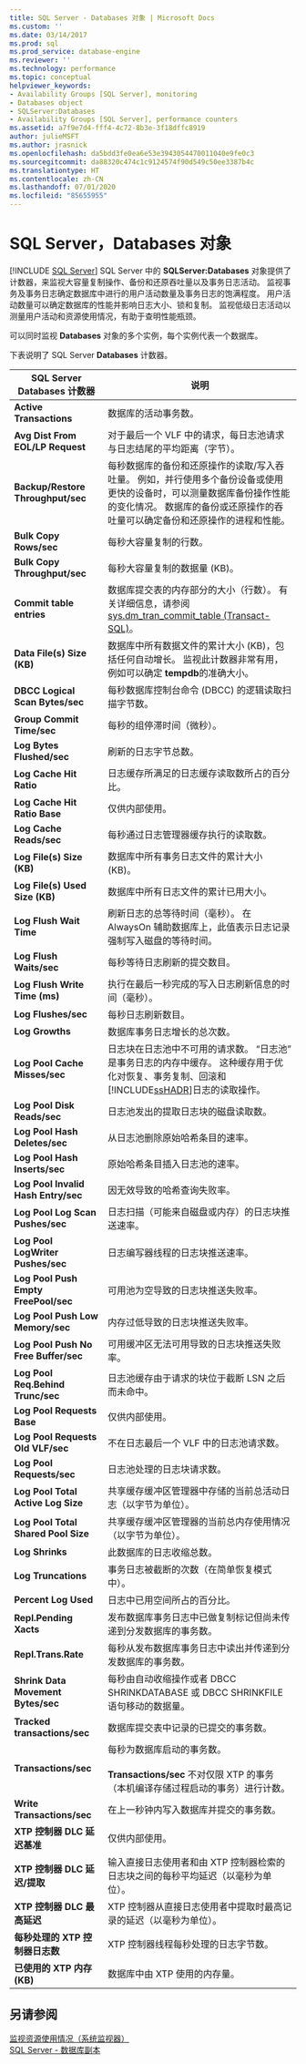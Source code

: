 ```yaml
---
title: SQL Server - Databases 对象 | Microsoft Docs
ms.custom: ''
ms.date: 03/14/2017
ms.prod: sql
ms.prod_service: database-engine
ms.reviewer: ''
ms.technology: performance
ms.topic: conceptual
helpviewer_keywords:
- Availability Groups [SQL Server], monitoring
- Databases object
- SQLServer:Databases
- Availability Groups [SQL Server], performance counters
ms.assetid: a7f9e7d4-fff4-4c72-8b3e-3f18dffc8919
author: julieMSFT
ms.author: jrasnick
ms.openlocfilehash: da5bdd3fe0ea6e53e3943054470011040e9fe0c3
ms.sourcegitcommit: da88320c474c1c9124574f90d549c50ee3387b4c
ms.translationtype: HT
ms.contentlocale: zh-CN
ms.lasthandoff: 07/01/2020
ms.locfileid: "85655955"
---
```

# <a name="sql-server-databases-object"></a>SQL Server，Databases 对象
 [!INCLUDE [SQL Server](../../includes/applies-to-version/sqlserver.md)]
  SQL Server 中的 **SQLServer:Databases** 对象提供了计数器，来监视大容量复制操作、备份和还原吞吐量以及事务日志活动。 监视事务及事务日志确定数据库中进行的用户活动数量及事务日志的饱满程度。 用户活动数量可以确定数据库的性能并影响日志大小、锁和复制。 监视低级日志活动以测量用户活动和资源使用情况，有助于查明性能瓶颈。  
  
 可以同时监视 **Databases** 对象的多个实例，每个实例代表一个数据库。  
  
 下表说明了 SQL Server **Databases** 计数器。  
  
|SQL Server Databases 计数器|说明|  
|-----------------------------------|-----------------|  
|**Active Transactions**|数据库的活动事务数。|  
|**Avg Dist From EOL/LP Request**|对于最后一个 VLF 中的请求，每日志池请求与日志结尾的平均距离（字节）。| 
|**Backup/Restore Throughput/sec**|每秒数据库的备份和还原操作的读取/写入吞吐量。 例如，并行使用多个备份设备或使用更快的设备时，可以测量数据库备份操作性能的变化情况。 数据库的备份或还原操作的吞吐量可以确定备份和还原操作的进程和性能。|  
|**Bulk Copy Rows/sec**|每秒大容量复制的行数。|  
|**Bulk Copy Throughput/sec**|每秒大容量复制的数据量 (KB)。|  
|**Commit table entries**|数据库提交表的内存部分的大小（行数）。 有关详细信息，请参阅 [sys.dm_tran_commit_table (Transact-SQL)](../../relational-databases/system-dynamic-management-views/change-tracking-sys-dm-tran-commit-table.md)。|  
|**Data File(s) Size (KB)**|数据库中所有数据文件的累计大小 (KB)，包括任何自动增长。 监视此计数器非常有用，例如可以确定 **tempdb**的准确大小。|  
|**DBCC Logical Scan Bytes/sec**|每秒数据库控制台命令 (DBCC) 的逻辑读取扫描字节数。|  
|**Group Commit Time/sec**|每秒的组停滞时间（微秒）。|
|**Log Bytes Flushed/sec**|刷新的日志字节总数。|  
|**Log Cache Hit Ratio**|日志缓存所满足的日志缓存读取数所占的百分比。|  
|**Log Cache Hit Ratio Base**|仅供内部使用。| 
|**Log Cache Reads/sec**|每秒通过日志管理器缓存执行的读取数。|  
|**Log File(s) Size (KB)**|数据库中所有事务日志文件的累计大小 (KB)。|  
|**Log File(s) Used Size (KB)**|数据库中所有日志文件的累计已用大小。|  
|**Log Flush Wait Time**|刷新日志的总等待时间（毫秒）。 在 AlwaysOn 辅助数据库上，此值表示日志记录强制写入磁盘的等待时间。|  
|**Log Flush Waits/sec**|每秒等待日志刷新的提交数目。|  
|**Log Flush Write Time (ms)**|执行在最后一秒完成的写入日志刷新信息的时间（毫秒）。|  
|**Log Flushes/sec**|每秒日志刷新数目。|  
|**Log Growths**|数据库事务日志增长的总次数。|  
|**Log Pool Cache Misses/sec**|日志块在日志池中不可用的请求数。 “日志池”  是事务日志的内存中缓存。 这种缓存用于优化对恢复、事务复制、回滚和 [!INCLUDE[ssHADR](../../includes/sshadr-md.md)]日志的读取操作。|  
|**Log Pool Disk Reads/sec**|日志池发出的提取日志块的磁盘读取数。|  
|**Log Pool Hash Deletes/sec**|从日志池删除原始哈希条目的速率。|
|**Log Pool Hash Inserts/sec**|原始哈希条目插入日志池的速率。|
|**Log Pool Invalid Hash Entry/sec**|因无效导致的哈希查询失败率。|
|**Log Pool Log Scan Pushes/sec**|日志扫描（可能来自磁盘或内存）的日志块推送速率。|
|**Log Pool LogWriter Pushes/sec**|日志编写器线程的日志块推送速率。|
|**Log Pool Push Empty FreePool/sec**|可用池为空导致的日志块推送失败率。|
|**Log Pool Push Low Memory/sec**|内存过低导致的日志块推送失败率。|
|**Log Pool Push No Free Buffer/sec**|可用缓冲区无法可用导致的日志块推送失败率。|
|**Log Pool Req.Behind Trunc/sec**|日志池缓存由于请求的块位于截断 LSN 之后而未命中。|
|**Log Pool Requests Base**|仅供内部使用。| 
|**Log Pool Requests Old VLF/sec**|不在日志最后一个 VLF 中的日志池请求数。|  
|**Log Pool Requests/sec**|日志池处理的日志块请求数。|  
|**Log Pool Total Active Log Size**|共享缓存缓冲区管理器中存储的当前总活动日志（以字节为单位）。|
|**Log Pool Total Shared Pool Size**|共享缓存缓冲区管理器的当前总内存使用情况（以字节为单位）。|
|**Log Shrinks**|此数据库的日志收缩总数。|  
|**Log Truncations**|事务日志被截断的次数（在简单恢复模式中）。|  
|**Percent Log Used**|日志中已用空间所占的百分比。|  
|**Repl.Pending Xacts**|发布数据库事务日志中已做复制标记但尚未传递到分发数据库的事务数。|  
|**Repl.Trans.Rate**|每秒从发布数据库事务日志中读出并传递到分发数据库的事务数。|  
|**Shrink Data Movement Bytes/sec**|每秒由自动收缩操作或者 DBCC SHRINKDATABASE 或 DBCC SHRINKFILE 语句移动的数据量。|  
|**Tracked transactions/sec**|数据库提交表中记录的已提交的事务数。|  
|**Transactions/sec**|每秒为数据库启动的事务数。<br /><br /> **Transactions/sec** 不对仅限 XTP 的事务（本机编译存储过程启动的事务）进行计数。|  
|**Write Transactions/sec**|在上一秒钟内写入数据库并提交的事务数。|  
|**XTP 控制器 DLC 延迟基准**|仅供内部使用。| 
|**XTP 控制器 DLC 延迟/提取**|输入直接日志使用者和由 XTP 控制器检索的日志块之间的每秒平均延迟（以毫秒为单位）。|
|**XTP 控制器 DLC 最高延迟**|XTP 控制器从直接日志使用者中提取时最高记录的延迟（以毫秒为单位）。|
|**每秒处理的 XTP 控制器日志数**|XTP 控制器线程每秒处理的日志字节数。|
|**已使用的 XTP 内存(KB)**|数据库中由 XTP 使用的内存量。| 
  
## <a name="see-also"></a>另请参阅  
 [监视资源使用情况（系统监视器）](../../relational-databases/performance-monitor/monitor-resource-usage-system-monitor.md)   
 [SQL Server - 数据库副本](../../relational-databases/performance-monitor/sql-server-database-replica.md)  
  
  
